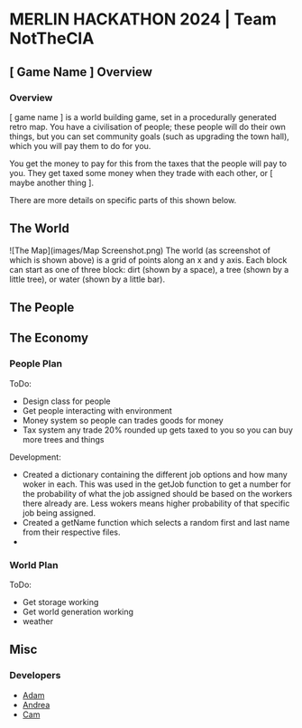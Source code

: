 # MERLIN HACKATHON 2024 | Team NotTheCIA

## [ Game Name ] Overview
### Overview
[ game name ] is a world building game, set in a procedurally generated retro map. You have a civilisation of people; these people will do their own things, but you can set community goals (such as upgrading the town hall), which you will pay them to do for you.

You get the money to pay for this from the taxes that the people will pay to you. They get taxed some money when they trade with each other, or [ maybe another thing ].

There are more details on specific parts of this shown below.


## The World
![The Map](images/Map Screenshot.png)
The world (as screenshot of which is shown above) is a grid of points along an x and y axis. Each block can start as one of three block: dirt (shown by a space), a tree (shown by a little tree), or water (shown by a little bar).

## The People

## The Economy


### People Plan
ToDo:
- Design class for people
- Get people interacting with environment
- Money system so people can trades goods for money
- Tax system any trade 20% rounded up gets taxed to you so you can buy more trees and things

Development:
- Created a dictionary containing the different job options and how many woker in each. This was used in the getJob function to get a number for the probability of what the job assigned should be based on the workers there already are. Less wokers means higher probability of that specific job being assigned.
- Created a getName function which selects a random first and last name from their respective files.
-

### World Plan
ToDo:
- Get storage working
- Get world generation working
- weather


## Misc
### Developers
- [Adam](https://github.com/AdamHenley1)
- [Andrea](https://github.com/andreac47)
- [Cam](https://github.com/FishFuck3r)
